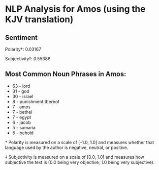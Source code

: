 # NLP Analysis for Amos (using the KJV translation)

## Sentiment

Polarity†: 0.03167

Subjectivity‡: 0.55388

## Most Common Noun Phrases in Amos:

 * 63	-  lord
 * 31	-  god
 * 30	-  israel
 * 8	-  punishment thereof
 * 7	-  amos
 * 7	-  bethel
 * 7	-  egypt
 * 6	-  jacob
 * 5	-  samaria
 * 5	-  behold


† Polarity is measured on a scale of [-1.0, 1.0] and measures whether that language used by the author is negative, neutral, or positive.

‡ Subjectivity is measured on a scale of [0.0, 1.0] and measures how subjective the text is (0.0 being very objective; 1.0 being very subjective).